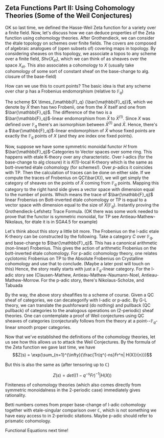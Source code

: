 ## Zeta Functions Part II: Using Cohomology Theories (Some of the Weil Conjectures)

OK so last time, we defined the Hasse-Weil Zeta function for a variety over a finite field. Now, let's discuss how we can deduce properties of
the Zeta function using cohomology theories. After Grothendieck, we can consider the étale topology on schemes over finite fields. The covers 
are composed of algebraic analogues of (open subsets of) covering maps in topology. By considering sheaves on this topology, we associate
a topos to any scheme over a finite field, $Shv(X_{ét})$, which we can think of as sheaves over the space $X_{ét}$. This also associates a cohomology to $X$ (usually take cohomology of some sort of constant sheaf on the base-change to alg. closure of the base-field)

How can we use this to count points? The basic idea is that any scheme over char p has a Frobenius endomorphism (relative to ${\mathbb{F}}_q$)

The scheme $X \times_{\mathbb{F}_q} {\bar{\mathbb{F}_q}}$, which we denote by $\bar{X}$ then has two Frobenii, 
one from the $\bar{X}$ itself and one from $\bar{\mathbb{F}_q}$. The 
difference of the two is a $\bar{\mathbb{F}_q}$-linear endomorphism from $\bar{X}$ to $\bar{X}^{(1)}$. Since $X$ was defined over $\mathbb{F}_q$
there's an isomorphism between $\bar{X}^{(1)}$ and $\bar{X}$. Hence, there's a $\bar{\mathbb{F}_q}$-linear endomorphism of $\bar{X}$ whose
fixed points are exactly the $\mathbb{F}_q$ points of $X$ (and they are index one fixed points).

Now, suppose we have some symmetric monoidal functor $H$ from $\bar{\mathbb{F}_q}$-Categories to Vector spaces over some ring. This happens
with etale K-theory over any characteristic. Over $l$-adics (for the base-change to alg closure) it is $K(1)$-local K-theory which is the same as bott-inverted étale cohomology
(for schemes!).
Over $p$-adics it coincides with TP. Then the calculation of traces can be done on either side. If we compute the traces of Frobenius
on QC(\bar{X}), we will get simply the category of sheaves on the points of $\bar{X}$ coming from $\mathbb{F}_q$ points. Mapping this category
to the right hand side gives a vector space with dimension equal to the number of points. Which means the trace of $\bar{\mathbb{F}_q}$
linear Frobenius on Bott-inverted étale cohomology or TP is equal to a vector space with dimension equal to the size of $X(\mathbb{F}_q)$. 
Instantly proving the Grothendieck-Lefshetz Trace Formula. (OK there was some work needed to prove that the functor is symmetric monoidal,
for TP see Antieau-Mathew-Nikolaus, for étale it is in SGA4.5 for example)

Let's think about this story a little bit more. The Frobenius on the l-adic etale K-theory can be constructed by the following.
Take a category $C$ over $\mathbb{F}_q$, and base-change to $\bar{\mathbb{F}_q}$. This has a canonical arithmetic (non-linear) Frobenius.
This gives the action of arithmetic Frobenius on the bott-inverted étale cohomology. For p-adic cohomology theory, one relates cyclotomic
Frobenius on TP to the Absolute Frobenius on Crystalline cohomology and use that to conclude. (Maybe a later post will touch on this)
Hence, the story really starts with just a $\mathbb{F}_q$-linear category. For the l-adic story see (Clausen-Mathew, 
Antieau-Mathew-Naumann-Noel, Antieau-Mathew-Morrow. For the p-adic story, there's Nikolaus-Scholze, and Tabuada

By the way, the above story sheafifies to a scheme of course. Given a QC sheaf of categories, we can decategorify with l-adic or p-adic.
By G-L theory, we can translate the pushforward (do nothing) and pullback (QC pullback) of categories to the analogous operations on 
(2-periodic) sheaf theories. One can comtemplate a proof of Weil conjectures using QC sheaves of categories (conjecturally follows from the
theory at a point--$\mathbb{F}_q$-linear smooth proper categories.

Now that we've established the definitions of the cohomology theories, let us see how this allows us to attack the Weil Conjectures.
By the formula of the Zeta function we gave last time, we have
$$Z(s) = \exp(\sum_{n=1}^{\infty}{\frac{Tr(q^{-ns}Fr^n| H(X)}{n}})$$

But this is also the same as (after tensoring up to $\mathbb{C}$)

$$Z(s) = det ((1-q^{-s}Fr)^{-1}| H(X))$$

Finiteness of cohomology theories (which also comes directly from symmetric monoidalness in the 2-periodic case) immediately gives rationality.

Betti numbers comes from proper base-change of l-adic cohomology together with etale-singular comparison over $\mathbb{C}$, which is not 
something we have easy access to in 2-periodic sitations. Maybe p-adic should refer to prismatic cohomology.

Functional Equations next time!
